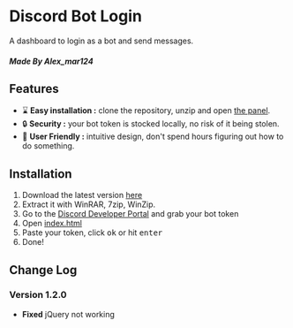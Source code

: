 # Discord Bot Login
A dashboard to login as a bot and send messages.
##### Made By Alex_mar124
## Features
*   ⌛ **Easy installation :** clone the repository, unzip and open [the panel](../index.html).
*   🔒 **Security :** your bot token is stocked locally, no risk of it being stolen.
*   📌 **User Friendly :** intuitive design, don't spend hours figuring out how to do something. 
## Installation
1. Download the latest version [here](https://github.com/MAR0002/Bot-Login/releases/download/1.2.0/Bot-Login.zip)
2. Extract it with WinRAR, 7zip, WinZip. 
3. Go to the [Discord Developer Portal](https://discord.com/developers/applications) and grab your bot token
4.  Open [index.html](../index.html)
5. Paste your token, click <kbd>ok</kbd> or hit <kbd>enter</kbd>
6. Done!
## Change Log
### Version 1.2.0

*  **Fixed** jQuery not working